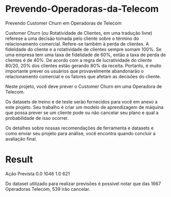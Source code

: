 # Prevendo-Operadoras-da-Telecom
Prevendo Customer Churn em Operadoras de Telecom

  Customer Churn (ou Rotatividade de Clientes, em uma tradução livre) referese
a uma decisão tomada pelo cliente sobre o término do relacionamento
comercial. Refere-se também à perda de clientes. A fidelidade do cliente e a
rotatividade de clientes sempre somam 100%. Se uma empresa tem uma taxa de
fidelidade de 60%, então a taxa de perda de clientes é de 40%. De acordo com a
regra de lucratividade do cliente 80/20, 20% dos clientes estão gerando 80% da
receita. Portanto, é muito importante prever os usuários que provavelmente
abandonarão o relacionamento comercial e os fatores que afetam as decisões do
cliente.

  Neste projeto, você deve prever o Customer Churn em uma Operadora de
Telecom.

  Os datasets de treino e de teste serão fornecidos para você em anexo a este
projeto. Seu trabalho é criar um modelo de aprendizagem de máquina que possa
prever se um cliente pode ou não cancelar seu plano e qual a probabilidade de isso
ocorrer.

  Os detalhes sobre nossas recomendações de ferramenta e datasets e como
enviar seu projeto para análise, você encontra quando concluir a avaliação final.

# Result
Ação Prevista
0.0    1046
1.0    621 

Do dataset utilizado para realizar previsões é possível notar que das 1667 Operadoras Telecom, 539 irão cancelar.
